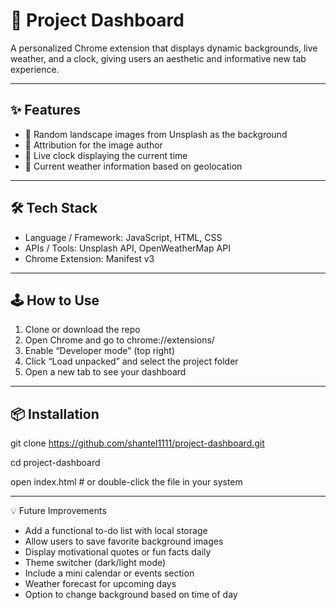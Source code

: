 # 📌 Project Dashboard
A personalized Chrome extension that displays dynamic backgrounds, live weather, and a clock, giving users an aesthetic and informative new tab experience.

---

## ✨ Features
- 🔹 Random landscape images from Unsplash as the background
- 🔹 Attribution for the image author
- 🔹 Live clock displaying the current time
- 🔹 Current weather information based on geolocation 

---

## 🛠️ Tech Stack
- Language / Framework: JavaScript, HTML, CSS
- APIs / Tools: Unsplash API, OpenWeatherMap API
- Chrome Extension: Manifest v3

---

## 🕹️ How to Use
1. Clone or download the repo
2. Open Chrome and go to chrome://extensions/
3. Enable “Developer mode” (top right)
4. Click “Load unpacked” and select the project folder
5. Open a new tab to see your dashboard

---

## 📦 Installation
git clone https://github.com/shantel1111/project-dashboard.git

cd project-dashboard

open index.html   # or double-click the file in your system

---

💡 Future Improvements
- Add a functional to-do list with local storage
- Allow users to save favorite background images
- Display motivational quotes or fun facts daily
- Theme switcher (dark/light mode)
- Include a mini calendar or events section
- Weather forecast for upcoming days
- Option to change background based on time of day
